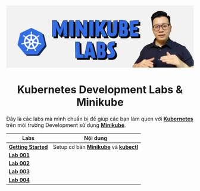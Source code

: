<img src="./assets/banner.jpg">
<h1 align="center">Kubernetes Development Labs & Minikube</h1>

Đây là các labs mà mình chuẩn bị để giúp các bạn làm quen với **[Kubernetes](https://kubernetes.io/)** trên môi trường Development sử dụng **[Minikube](https://minikube.sigs.k8s.io/docs/)**.

| Labs                                                     | Nội dung                                                                                                                  |
| -------------------------------------------------------- | ------------------------------------------------------------------------------------------------------------------------- |
| **[Getting Started](docs/getting_started.md)**           | Setup cơ bản **[Minikube](https://minikube.sigs.k8s.io/docs/)** và **[kubectl](https://kubernetes.io/docs/tasks/tools/)** |
| **[Lab 001](labs/001-laravel-app-minikube)**             |                                                                                                                           |
| **[Lab 002](labs/002-laravel-app-minikube-helm-chart/)** |                                                                                                                           |
| **[Lab 003](labs/003-laravel-app-minikube-terraform/)**  |                                                                                                                           |
| **[Lab 004](labs/004-laravel-app-minikube-flux/)**       |                                                                                                                           |
